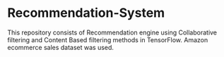 # Recommendation-System

This repository consists of Recommendation engine using Collaborative filtering and Content Based filtering methods in TensorFlow. Amazon ecommerce sales dataset was used.
